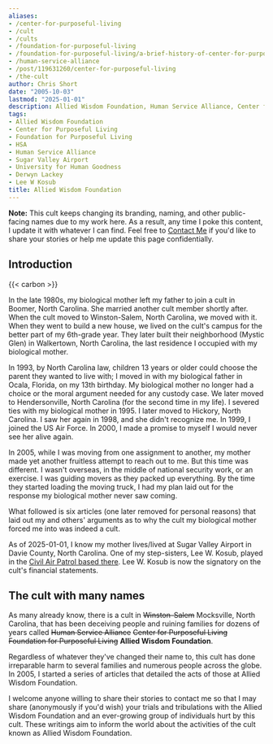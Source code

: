```yaml
---
aliases:
- /center-for-purposeful-living
- /cult
- /cults
- /foundation-for-purposeful-living
- /foundation-for-purposeful-living/a-brief-history-of-center-for-purposeful-living-by-john-david-short
- /human-service-alliance
- /post/119631260/center-for-purposeful-living
- /the-cult
author: Chris Short
date: "2005-10-03"
lastmod: "2025-01-01"
description: Allied Wisdom Foundation, Human Service Alliance, Center for Purposeful Living, Foundation for Purposeful Living, or whatever they're calling themselves this year is undeniably a cult.
tags:
- Allied Wisdom Foundation
- Center for Purposeful Living
- Foundation for Purposeful Living
- HSA
- Human Service Alliance
- Sugar Valley Airport
- University for Human Goodness
- Derwyn Lackey
- Lee W Kosub
title: Allied Wisdom Foundation
---
```


**Note:** This cult keeps changing its branding, naming, and other public-facing names due to my work here. As a result, any time I poke this content, I update it with whatever I can find. Feel free to [Contact Me](/contact/) if you'd like to share your stories or help me update this page confidentially.

## Introduction

{{< carbon >}}

In the late 1980s, my biological mother left my father to join a cult in Boomer, North Carolina. She married another cult member shortly after. When the cult moved to Winston-Salem, North Carolina, we moved with it. When they went to build a new house, we lived on the cult's campus for the better part of my 6th-grade year. They later built their neighborhood (Mystic Glen) in Walkertown, North Carolina, the last residence I occupied with my biological mother.

In 1993, by North Carolina law, children 13 years or older could choose the parent they wanted to live with; I moved in with my biological father in Ocala, Florida, on my 13th birthday. My biological mother no longer had a choice or the moral argument needed for any custody case. We later moved to Hendersonville, North Carolina (for the second time in my life). I severed ties with my biological mother in 1995. I later moved to Hickory, North Carolina. I saw her again in 1998, and she didn't recognize me. In 1999, I joined the US Air Force. In 2000, I made a promise to myself I would never see her alive again.

In 2005, while I was moving from one assignment to another, my mother made yet another fruitless attempt to reach out to me. But this time was different. I wasn't overseas, in the middle of national security work, or an exercise. I was guiding movers as they packed up everything. By the time they started loading the moving truck, I had my plan laid out for the response my biological mother never saw coming.

What followed is six articles (one later removed for personal reasons) that laid out my and others' arguments as to why the cult my biological mother forced me into was indeed a cult.

As of 2025-01-01, I know my mother lives/lived at Sugar Valley Airport in Davie County, North Carolina. One of my step-sisters, Lee W. Kosub, played in the [Civil Air Patrol based there](https://sugarvalley.cap.gov/). Lee W. Kosub is now the signatory on the cult's financial statements.

## The cult with many names

As many already know, there is a cult in ~~Winston-Salem~~ Mocksville, North Carolina, that has been deceiving people and ruining families for dozens of years called ~~Human Service Alliance~~ ~~Center for Purposeful Living~~ ~~Foundation for Purposeful Living~~ **Allied Wisdom Foundation**. 

Regardless of whatever they've changed their name to, this cult has done irreparable harm to several families and numerous people across the globe. In 2005, I started a series of articles that detailed the acts of those at Allied Wisdom Foundation.

I welcome anyone willing to share their stories to contact me so that I may share (anonymously if you'd wish) your trials and tribulations with the Allied Wisdom Foundation and an ever-growing group of individuals hurt by this cult. These writings aim to inform the world about the activities of the cult known as Allied Wisdom Foundation.
